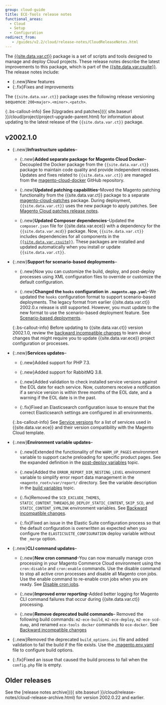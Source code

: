 ```yaml
---
group: cloud-guide
title: ECE-Tools release notes
functional_areas:
  - Cloud
  - Setup
  - Configuration
redirect_from:
   - /guides/v2.2/cloud/release-notes/CloudReleaseNotes.html
---
```


The [{{site.data.var.ct}}](https://github.com/magento/ece-tools) package is a set of scripts and tools designed to manage and deploy Cloud projects. These release notes describe the latest improvements to this package, which is part of the [{{site.data.var.csuite}}]({{page.baseurl}}/cloud/release-notes/cloud-tools.html). The release notes include:

-  {:.new}New features
-  {:.fix}Fixes and improvements

The `{{site.data.var.ct}}` package uses the following release versioning sequence: `200<major>.<minor>.<patch>`.

{:.bs-callout-info}
See [Upgrades and patches]({{ site.baseurl }}/cloud/project/project-upgrade-parent.html) for information about updating to the latest release of the `{{site.data.var.ct}}` package.

## v2002.1.0

-  {:.new}**Infrastructure updates**–

   -  {:.new}**Added separate package for Magento Cloud Docker**–Decoupled the Docker package from the `{{site.data.var.ct}}` package to maintain code quality and provide independent releases. Updates and fixes related to `{{site.data.var.ct}}` are managed from the [magento-cloud-docker](https://github.com/magento/magento-cloud-docker) GitHub repository.<!--MAGECLOUD-3986-->

   -  {:.new}**Updated patching capabilities**–Moved the Magento patching functionality from the {{site.data.var.ct}} package to a separate [magento-cloud-patches](https://github.com/magento/magento-cloud-patches) package. During deployment, `{{site.data.var.ct}}` uses the new package to apply patches. See [Magento Cloud patches release notes]({{site.baseurl}}/cloud/release-notes/mcp-release-notes.html).<!--MAGECLOUD-4567-->

   -  {:.new}**Updated Composer dependencies**–Updated the `composer.json` file for {{site.data.var.ece}} with a dependency for the `{{site.data.var.mcd}}` package. Now, `{{site.data.var.ct}}` includes dependencies for all components in the [`{{site.data.var.csuite}}`]({{site.baseurl}}/cloud/release-notes/cloud-tools.html). These packages are installed and updated automatically when you install or update `{{site.data.var.ct}}`.

-  {:.new}**Support for scenario-based deployments**–<!--MAGECLOUD-4101-->

   -  {:.new}Now you can customize the build, deploy, and post-deploy processes using XML configuration files to override or customize the default configuration.

   -  {:.new}**Changed the `hooks` configuration in `.magento.app.yaml`**–We updated the `hooks` configuration format to support scenario-based deployments.  The legacy format from earlier {{site.data.var.ct}} 2002.0.x release is still supported. However, you must update to the new format to use the scenario-based deployment feature. See [Scenario-based deployments]({{site.baseurl}}/cloud/deploy/scenario-based-deployment.html#add-scenarios-using-build-and-deploy-hooks).

   {:.bs-callout-info}
   Before updating to {{site.data.var.ct}} version 2002.1.0, review the [backward   incompatible changes]({{site.baseurl}}/cloud/release-notes/backward-incompatible-changes.html) to learn about changes that might require you to   update {{site.data.var.ece}} project configuration or processes.

-  {:.new}**Services updates**–

   -  {:.new}Added support for PHP 7.3.<!--MAGECLOUD-4022-->

   -  {:.new}Added support for RabbitMQ 3.8.<!--MAGECLOUD-4674-->

   -  {:.new}Added validation to check installed service versions against the EOL date for each service. Now, customers receive a notification if a service version is within three months of the EOL date, and a warning if the EOL date is in the past.<!--MAGECLOUD-4076-->

   -  {:.fix}Fixed an Elasticsearch configuration issue to ensure that the correct Elasticsearch settings are configured in all environments.<!--MAGECLOUD-4474-->

   {:.bs-callout-info}
   See [Service versions]({{site.baseurl}}/cloud/project/project-conf-files_services.html) for a list of services used in {{site.data.var.ece}} and their version compatibility with the Magento Cloud template.

-  {:.new}**Environment variable updates**–

   -  {:.new}Extended the functionality of the `WARM_UP_PAGES` environment variable to support cache preloading for specific product pages. See the expanded definition in the [post-deploy variables]({{site.baseurl}}/cloud/env/variables-post-deploy.html#warm_up_pages) topic.<!--MAGECLOUD-4444-->

   -  {:.new}Added the `ERROR_REPORT_DIR_NESTING_LEVEL` environment variable to simplify error report data management in the `<magento_root>/var/report/` directory. See the variable description in the [build variables]({{site.baseurl}}/cloud/env/variables-build.html#error_report_dir_nesting_level) topic.

   -  {:.fix}Removed the `SCD_EXCLUDE_THEMES`, `STATIC_CONTENT_THREADS`,`DO_DEPLOY_STATIC_CONTENT`, `SKIP_SCD`, and `STATIC_CONTENT_SYMLINK` environment variables. See [Backward incompatible changes]({{site.baseurl}}/cloud/release-notes/backward-incompatible-changes.html#environment-configuration-changes).<!--MAGECLOUD-4407, MAGECLOUD-3873-->

   -  {:.fix}Fixed an issue in the Elastic Suite configuration process so that the default configuration is overwritten as expected when you configure the `ELASTICSUITE_CONFIGURATION` deploy variable without the `_merge` option.<!--MAGECLOUD-4388-->

-  {:.new}**CLI command updates**–

   -  {:.new}**New cron command**–You can now manually manage cron processing in your Magento Commerce Cloud environment using the `cron:disable` and `cron:enable` commands. Use the disable command to stop all active cron processes and disable all Magento cron jobs.  Use the enable command to re-enable cron jobs when you are ready.  See [Disable cron jobs]({{site.baseurl}}/cloud/configure/setup-cron-jobs.html#disable-cron-jobs).

   -  {:.new}**Improved error reporting**–Added better logging for Magento CLI command failures that occur during {{site.data.var.ct}} processing.<!--MAGECLOUD-4849-->

   -  {:.new}**Remove deprecated build commands**– Removed the following build commands: `m2-ece-build`, `m2-ece-deploy`, `m2-ece-scd-dump`, and renamed `ece-tools docker` commands to `ece-docker`. See [Backward incompatible changes]({{site.baseurl}}/cloud/release-notes/backward-incompatible-changes.html)<!--MAGECLOUD-4392-->

-  {:.new}Removed the deprecated `build_options.ini` file and added validation to fail the build if the file exists. Use the [.magento.env.yaml]({{site.baseurl}}/cloud/project/magento-env-yaml.html) file to configure build options.

-  {:.fix}Fixed an issue that caused the build process to fail when the `config.php` file is empty.<!--MAGECLOUD-4127-->

## Older releases

See the [release notes archive]({{ site.baseurl }}/cloud/release-notes/cloud-release-archive.html) for version 2002.0.22 and earlier.

